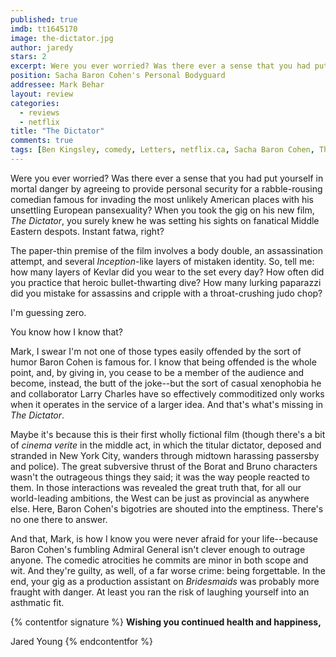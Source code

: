 ```yaml
---
published: true
imdb: tt1645170
image: the-dictator.jpg
author: jaredy
stars: 2
excerpt: Were you ever worried? Was there ever a sense that you had put yourself in mortal danger by agreeing to provide personal security for a rabble-rousing comedian famous for invading the most unlikely American places with his unsettling European pansexuality? When you took the gig on his new film, <em>The Dictator</em>, you surely knew he was setting his sights on fanatical Middle Eastern despots. Instant fatwa, right?
position: Sacha Baron Cohen's Personal Bodyguard
addressee: Mark Behar
layout: review
categories: 
  - reviews
  - netflix
title: "The Dictator"
comments: true
tags: [Ben Kingsley, comedy, Letters, netflix.ca, Sacha Baron Cohen, The Dictator]
---
```

Were you ever worried? Was there ever a sense that you had put yourself in mortal danger by agreeing to provide personal security for a rabble-rousing comedian famous for invading the most unlikely American places with his unsettling European pansexuality? When you took the gig on his new film, _The Dictator_, you surely knew he was setting his sights on fanatical Middle Eastern despots. Instant fatwa, right?

The paper-thin premise of the film involves a body double, an assassination attempt, and several _Inception_-like layers of mistaken identity. So, tell me: how many layers of Kevlar did you wear to the set every day? How often did you practice that heroic bullet-thwarting dive?  How many lurking paparazzi did you mistake for assassins and cripple with a throat-crushing judo chop?

I'm guessing zero.

You know how I know that?

Mark, I swear I'm not one of those types easily offended by the sort of humor Baron Cohen is famous for. I know that being offended is the whole point, and, by giving in, you cease to be a member of the audience and become, instead, the butt of the joke--but the sort of casual xenophobia he and collaborator Larry Charles have so effectively commoditized only works when it operates in the service of a larger idea. And that's what's missing in _The Dictator_.

Maybe it's because this is their first wholly fictional film (though there's a bit of _cinema verite_ in the middle act, in which the titular dictator, deposed and stranded in New York City, wanders through midtown harassing passersby and police). The great subversive thrust of the Borat and Bruno characters wasn't the outrageous things they said; it was the way people reacted to them. In those interactions was revealed the great truth that, for all our world-leading ambitions, the West can be just as provincial as anywhere else. Here, Baron Cohen's bigotries are shouted into the emptiness. There's no one there to answer.

And that, Mark, is how I know you were never afraid for your life--because Baron Cohen's fumbling Admiral General isn't clever enough to outrage anyone. The comedic atrocities he commits are minor in both scope and wit. And they're guilty, as well, of a far worse crime: being forgettable. In the end, your gig as a production assistant on _Bridesmaids_ was probably more fraught with danger. At least you ran the risk of laughing yourself into an asthmatic fit.

{% contentfor signature %}
**Wishing you continued health and happiness,**

Jared Young
{% endcontentfor %}